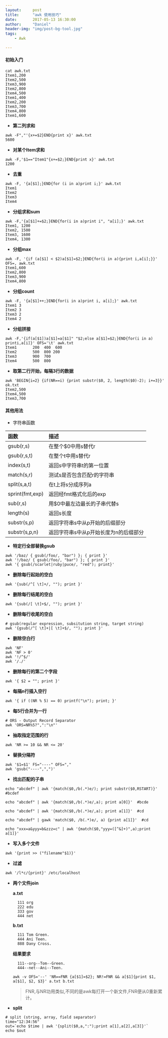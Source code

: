 ```yaml
---
layout:     post
title:      "awk 使用技巧"
date:       2017-05-13 16:30:00
author:     "Daniel"
header-img: "img/post-bg-tool.jpg"
tags:
    - Awk

---
```


####	初始入门
```	shell
cat awk.txt
Item1,200
Item2,500
Item3,900
Item2,800
Item4,500
Item1,400
Item2,200
Item3,700
Item4,800
Item1,600
```

-	**第二列求和**
```	shell
awk -F","'{x+=$2}END{print x}' awk.txt
5600
```

-	**对某个Item求和**
```	shell
awk -F,'$1=="Item1"{x+=$2;}END{print x}' awk.txt
1200
```

-	**去重**
```	shell
awk -F, '{a[$1];}END{for (i in a)print i;}' awk.txt
Item1
Item2
Item3
Item4
```

-	**分组求和sum**
```	shell
awk -F,'{a[$1]+=$2;}END{for(i in a)print i", "a[i];}' awk.txt
Item1, 1200
Item2, 1500
Item3, 1600
Item4, 1300
```

-	**分组max**
```	shell
awk -F, '{if (a[$1] < $2)a[$1]=$2;}END{for(i in a){print i,a[i];}}' OFS=, awk.txt
Item1,600
Item2,800
Item3,900
Item4,800
```
-	**分组count**
```	shell
awk -F, '{a[$1]++;}END{for(i in a)print i, a[i];}' awk.txt
Item1 3
Item2 3
Item3 2
Item4 2
```

-	**分组拼接**
```	shell
awk -F,'{if(a[$1])a[$1]=a[$1]" "$2;else a[$1]=$2;}END{for(i in a) printi,a[i]}' OFS='\t' awk.txt
Item1       200  400  600
Item2       500  800 200
Item3       900  700
Item4       500  800
```
-	**取第二行开始，每隔3行的数据**
```	shell
awk 'BEGIN{i=2} {if(NR==i) {print substr($0, 2, length($0)-2); i+=3}}' ok.txt
Item2,500
Item4,500
Item3,700
```

####	其他用法

-	字符串函数

|函数|描述|
|:--|:--|
|gsub(r,s)|在整个$0中用s替代r|
|gsub(r,s,t)|在整个t中用s替代r|
|index(s,t)|返回s中字符串t的第一位置|
|match(s,r)|测试s是否包含匹配r的字符串|
|split(s,a,t)|在t上将s分成序列a|
|sprint(fmt,exp)|返回经fmt格式化后的exp|
|sub(r,s)|用$0中最左边最长的子串代替s|
|length(s)|返回s长度|
|substr(s,p)|返回字符串s中从p开始的后缀部分|
|substr(s,p,n)|返回字符串s中从p开始长度为n的后缀部分|


-	**特定行全部替换gsub**
``` shell
awk '/baz/ { gsub(/foo/, "bar") }; { print }'
awk '!/baz/ { gsub(/foo/, "bar") }; { print }'
awk '{ gsub(/scarlet|ruby|puce/, "red"); print}'
```

-	**删除每行起始的空白**
```	shell 
awk '{sub(/^[ \t]+/, ""); print }'
```

-	**删除每行结尾的空白**
```	shell
awk '{sub(/[ \t]+$/, ""); print }'
```

-	**删除每行收尾的空白**
```	shell
# gsub(regular expression, subsitution string, target string)
awk '{gsub(/^[ \t]+|[ \t]+$/, ""); print }'
```

-	**删除空白行**
```	shell	
awk 'NF'
awk 'NF > 0'
awk '!/^$/'
awk '/./'
```

-	**删除每行的第二个字段**
```	shell
awk '{ $2 = ""; print }'
```

-	**每隔n行插入空行**
```	shell
awk '{ if ((NR % 5) == 0) printf("\n"); print; }'
```

-	**每5行合并为一行**
``` shell
# ORS - Output Record Separator 
awk 'ORS=NR%5?",":"\n"'
```

-	**抽取指定范围的行**
```	shell
awk 'NR >= 10 && NR <= 20'
```

-	**替换分隔符**
```	shell
awk '$1=$1' FS="----" OFS=","
awk 'gsub("----",",")'
```

-	**找出匹配的子串**
``` shell
echo "abcdef" | awk '{match($0,/b(.*)e/); print substr($0,RSTART)}'  #bcdef
```
``` shell
echo "abcdef" | awk '{match($0,/b(.*)e/,a); print a[0]}'  #bcde
```
``` shell
echo "abcdef" | awk '{match($0,/b(.*)e/,a); print a[1]}'  #cd
```
``` shell
echo "abcdef" | gawk 'match($0, /b(.*)e/, a) {print a[1]}'  #cd
```
``` shell
echo "xxx=a&yyy=b&zzz=c" | awk '{match($0,"yyy=([^&]+)",a);print a[1]}'
```

-	**写入多个文件**
```	shell
awk '{print >> ("filename"$1)}'
```

- **过滤**
``` shell
awk '/l*c/{print}' /etc/localhost
```

- **两个文件join**

   	**a.txt**

	   	111 org
	   	222 edu
	   	333 gov 
	   	444 net

   	**b.txt**

	   	111 Tom Green.
	   	444 Ani Teen.
	   	888 Dany Cross. 

	**结果要求**

		111--org--Tom--Green.
		444--net--Ani--Teen.

	```shell
	awk -v OFS='--' 'NR==FNR {a[$1]=$2}; NR!=FNR && a[$1]{print $1, a[$1], $2, $3}' a.txt b.txt 
	```
	> FNR,与NR功用类似,不同的是awk每打开一个新文件,FNR便从0重新累计。

- **split**
``` shell
# split (string, array, field separator)
time="12:34:56"
out=`echo $time | awk '{split($0,a,":");print a[1],a[2],a[3]}'`
echo $out
```






